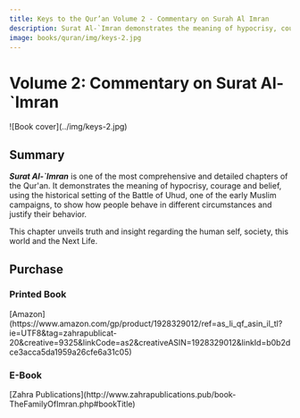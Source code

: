 ```yaml
---
title: Keys to the Qur’an Volume 2 - Commentary on Surah Al Imran
description: Surat Al-`Imran demonstrates the meaning of hypocrisy, courage and belief, using the historical setting of the Battle of Uhud. This chapter unveils truth and insight regarding the human self, society, this world and the Next Life.
image: books/quran/img/keys-2.jpg
---
```


# Volume 2: Commentary on Surat Al-`Imran

<div markdown="1" class="cover-image">
![Book cover](../img/keys-2.jpg)
</div>

## Summary

**_Surat Al-`Imran_** is one of the most comprehensive and detailed chapters of the Qur'an. It demonstrates the meaning of hypocrisy, courage and belief, using the historical setting of the Battle of Uhud, one of the early Muslim campaigns, to show how people behave in different circumstances and justify their behavior.

This chapter unveils truth and insight regarding the human self, society, this world and the Next Life.

## Purchase

### Printed Book

<div markdown="3" class="purchase-link">
[Amazon](https://www.amazon.com/gp/product/1928329012/ref=as_li_qf_asin_il_tl?ie=UTF8&tag=zahrapublicat-20&creative=9325&linkCode=as2&creativeASIN=1928329012&linkId=b0b2dce3acca5da1959a26cfe6a31c05)
</div>

### E-Book

<div markdown="3" class="purchase-link">
[Zahra Publications](http://www.zahrapublications.pub/book-TheFamilyOfImran.php#bookTitle)
</div>